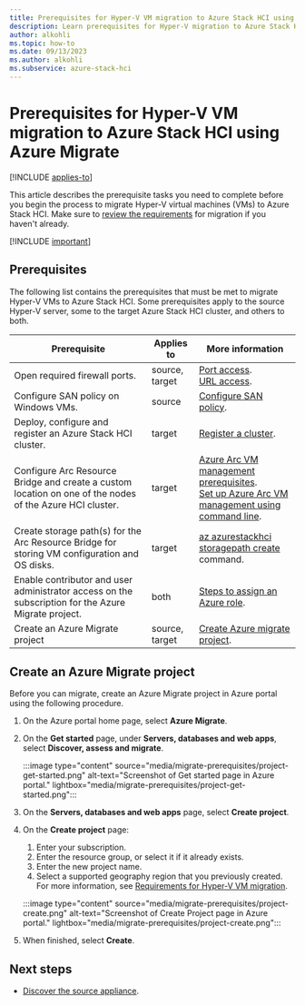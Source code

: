 ```yaml
--- 
title: Prerequisites for Hyper-V VM migration to Azure Stack HCI using Azure Migrate 
description: Learn prerequisites for Hyper-V migration to Azure Stack HCI using Azure Migrate (preview).
author: alkohli
ms.topic: how-to
ms.date: 09/13/2023
ms.author: alkohli
ms.subservice: azure-stack-hci
---
```


# Prerequisites for Hyper-V VM migration to Azure Stack HCI using Azure Migrate

[!INCLUDE [applies-to](../../includes/hci-applies-to-23h2.md)]

This article describes the prerequisite tasks you need to complete before you begin the process to migrate Hyper-V virtual machines (VMs) to Azure Stack HCI. Make sure to [review the requirements](migrate-hyperv-prerequisites.md) for migration if you haven't already.

[!INCLUDE [important](../../includes/hci-preview.md)]

## Prerequisites

The following list contains the prerequisites that must be met to migrate Hyper-V VMs to Azure Stack HCI. Some prerequisites apply to the source Hyper-V server, some to the target Azure Stack HCI cluster, and others to both.

|Prerequisite|Applies to|More information|
|--|--|--|
|Open required firewall ports.|source, target|[Port access](/azure/migrate/migrate-support-matrix-hyper-v#port-access).<br>[URL access](/azure/migrate/migrate-appliance#url-access).|
|Configure SAN policy on Windows VMs.|source|[Configure SAN policy](/azure/migrate/prepare-for-migration#configure-san-policy).|
|Deploy, configure and register an Azure Stack HCI cluster.|target|[Register a cluster](../deploy/deployment-quickstart.md).|
|Configure Arc Resource Bridge and create a custom location on one of the nodes of the Azure HCI cluster.|target|[Azure Arc VM management prerequisites](../manage/azure-arc-vm-management-prerequisites.md).<br>[Set up Azure Arc VM management using command line](../manage/deploy-arc-resource-bridge-using-command-line.md?tabs=for-static-ip-address-1%2Cfor-static-ip-address-2).|
|Create storage path(s) for the Arc Resource Bridge for storing VM configuration and OS disks.|target| [az azurestackhci storagepath create](/cli/azure/azurestackhci/storagepath) command.|
|Enable contributor and user administrator access on the subscription for the Azure Migrate project.|both|[Steps to assign an Azure role](/azure/role-based-access-control/role-assignments-steps).|
|Create an Azure Migrate project|source, target|[Create Azure migrate project](#create-an-azure-migrate-project).|

## Create an Azure Migrate project

Before you can migrate, create an Azure Migrate project in Azure portal using the following procedure.

1. On the Azure portal home page, select **Azure Migrate**.

1. On the **Get started** page, under **Servers, databases and web apps**, select **Discover, assess and migrate**.

    :::image type="content" source="media/migrate-prerequisites/project-get-started.png" alt-text="Screenshot of Get started page in Azure portal." lightbox="media/migrate-prerequisites/project-get-started.png":::

1. On the **Servers, databases and web apps** page, select **Create project**.

1. On the **Create project** page:
    1. Enter your subscription.
    1. Enter the resource group, or select it if it already exists.
    1. Enter the new project name.
    1. Select a supported geography region that you previously created. For more information, see [Requirements for Hyper-V VM migration](migrate-hyperv-requirements.md).

    :::image type="content" source="media/migrate-prerequisites/project-create.png" alt-text="Screenshot of Create Project page in Azure portal." lightbox="media/migrate-prerequisites/project-create.png":::

1. When finished, select **Create**.

## Next steps

- [Discover the source appliance](migrate-hyperv-discover.md).
